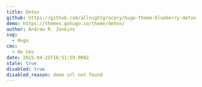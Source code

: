 ```yaml
---
title: Detox
github: https://github.com/allnightgrocery/hugo-theme-blueberry-detox
demo: https://themes.gohugo.io/theme/detox/
author: Andrew R. Jenkins
ssg:
  - Hugo
cms:
  - No Cms
date: 2015-04-25T16:51:59.000Z
stale: true
disabled: true
disabled_reason: demo url not found
---
```


